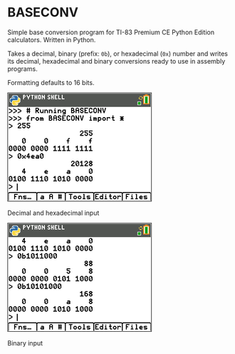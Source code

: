 # BASECONV

Simple base conversion program for TI-83 Premium CE Python Edition
calculators. Written in Python.

Takes a decimal, binary (prefix: `0b`), or hexadecimal (`0x`) 
number and writes its decimal, hexadecimal and binary conversions
ready to use in assembly programs.

Formatting defaults to 16 bits.

![Decimal and hexadecimal input](screenshots/BASECONV_01.png) 

Decimal and hexadecimal input

![Binary input](screenshots/BASECONV_02.png)

Binary input
